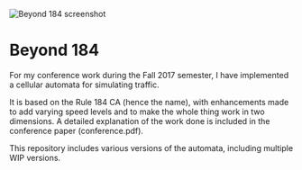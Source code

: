 ![Beyond 184 screenshot](https://i.imgur.com/v8jAX6I.png)
 
# Beyond 184

For my conference work during the Fall 2017 semester, I have implemented a cellular automata for simulating traffic.

It is based on the Rule 184 CA (hence the name), with enhancements made to add varying speed levels and to make the whole thing work in two dimensions. A detailed explanation of the work done is included in the conference paper (conference.pdf).

This repository includes various versions of the automata, including multiple WIP versions. 

